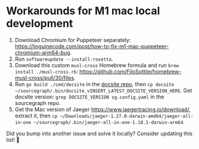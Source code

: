 # Workarounds for M1 mac local development

1. Download Chromium for Puppeteer separately: https://linguinecode.com/post/how-to-fix-m1-mac-puppeteer-chromium-arm64-bug.
2. Run `softwareupdate --install-rosetta`.
3. Download this custom `musl-cross` Homebrew formula and run `brew install ./musl-cross.rb`: https://github.com/FiloSottile/homebrew-musl-cross/pull/30/files.
4. Run `go build ./cmd/docsite` in the [docsite repo](https://github.com/sourcegraph/docsite), then `cp docsite ~/sourcegraph/.bin/docsite_vINSERT_LATEST_DOCSITE_VERSION_HERE`. Get docsite version: `grep DOCSITE_VERSION sg.config.yaml` in the sourcegraph repo.
5. Get the Mac version of Jaeger https://www.jaegertracing.io/download/, extract it, then `cp ~/Downloads/jaeger-1.27.0-darwin-amd64/jaeger-all-in-one ~/sourcegraph/.bin/jaeger-all-in-one-1.18.1-darwin-arm64`.

Did you bump into another issue and solve it locally? Consider updating this list! 🙇
